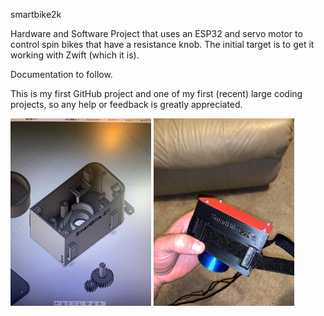 smartbike2k

Hardware and Software Project that uses an ESP32 and servo motor to control spin bikes that have a resistance knob. The initial target is to get it working with Zwift (which it is).

Documentation to follow.

This is my first GitHub project and one of my first (recent) large coding projects, so any help or feedback is greatly appreciated.

<img src="Pictures/CadPreview.jpg" alt="Cad Preview" style="height: 300px"/>

<img src="Pictures/AssembledSideView.jpg" alt="Assembled SideView" style="height: 300px"/>

